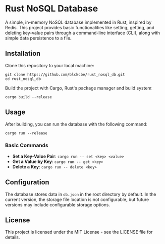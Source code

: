 # Rust NoSQL Database

A simple, in-memory NoSQL database implemented in Rust, inspired by Redis. This project provides basic functionalities like setting, getting, and deleting key-value pairs through a command-line interface (CLI), along with simple data persistence to a file.

## Installation

Clone this repository to your local machine:

```
git clone https://github.com/blckcbe/rust_nosql_db.git
cd rust_nosql_db
```

Build the project with Cargo, Rust's package manager and build system:

```
cargo build --release
```

## Usage

After building, you can run the database with the following command:

```
cargo run --release
```

### Basic Commands

- **Set a Key-Value Pair**: `cargo run -- set <key> <value>`
- **Get a Value by Key**: `cargo run -- get <key>`
- **Delete a Key**: `cargo run -- delete <key>`

## Configuration

The database stores data in `db.json` in the root directory by default. In the current version, the storage file location is not configurable, but future versions may include configurable storage options.

## License

This project is licensed under the MIT License - see the LICENSE file for details.


